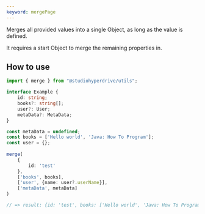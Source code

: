 ```yaml
---
keyword: mergePage
---
```


Merges all provided values into a single Object, as long as the value is defined.

It requires a start Object to merge the remaining properties in.

## How to use

```typescript
import { merge } from "@studiohyperdrive/utils";

interface Example {
	id: string;
	books?: string[];
	user?: User;
	metaData?: MetaData;
}

const metaData = undefined;
const books = ['Hello world', 'Java: How To Program'];
const user = {};
 
merge(
	{
		id: 'test'
	},
	['books', books],
	['user', {name: user?.userName}],
	['metaData', metaData]
)

// => result: {id: 'test', books: ['Hello world', 'Java: How To Program']}
```
